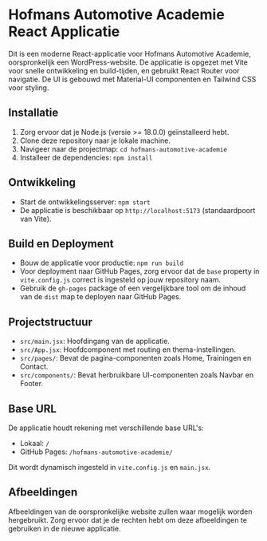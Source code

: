 # Hofmans Automotive Academie React Applicatie

Dit is een moderne React-applicatie voor Hofmans Automotive Academie, oorspronkelijk een WordPress-website. De applicatie is opgezet met Vite voor snelle ontwikkeling en build-tijden, en gebruikt React Router voor navigatie. De UI is gebouwd met Material-UI componenten en Tailwind CSS voor styling.

## Installatie

1. Zorg ervoor dat je Node.js (versie >= 18.0.0) geïnstalleerd hebt.
2. Clone deze repository naar je lokale machine.
3. Navigeer naar de projectmap: `cd hofmans-automotive-academie`
4. Installeer de dependencies: `npm install`

## Ontwikkeling

- Start de ontwikkelingsserver: `npm start`
- De applicatie is beschikbaar op `http://localhost:5173` (standaardpoort van Vite).

## Build en Deployment

- Bouw de applicatie voor productie: `npm run build`
- Voor deployment naar GitHub Pages, zorg ervoor dat de `base` property in `vite.config.js` correct is ingesteld op jouw repository naam.
- Gebruik de `gh-pages` package of een vergelijkbare tool om de inhoud van de `dist` map te deployen naar GitHub Pages.

## Projectstructuur

- `src/main.jsx`: Hoofdingang van de applicatie.
- `src/App.jsx`: Hoofdcomponent met routing en thema-instellingen.
- `src/pages/`: Bevat de pagina-componenten zoals Home, Trainingen en Contact.
- `src/components/`: Bevat herbruikbare UI-componenten zoals Navbar en Footer.

## Base URL

De applicatie houdt rekening met verschillende base URL's:
- Lokaal: `/`
- GitHub Pages: `/hofmans-automotive-academie/`

Dit wordt dynamisch ingesteld in `vite.config.js` en `main.jsx`.

## Afbeeldingen

Afbeeldingen van de oorspronkelijke website zullen waar mogelijk worden hergebruikt. Zorg ervoor dat je de rechten hebt om deze afbeeldingen te gebruiken in de nieuwe applicatie.
